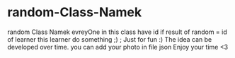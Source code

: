 # random-Class-Namek
random Class Namek evreyOne  in this class have id 
if result of random = id of learner this learner do something ;) ;
Just for fun :) 
The idea can be developed over time.
you can add your photo in file json 
Enjoy your time <3